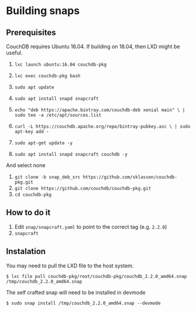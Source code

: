# Building snaps

## Prerequisites

CouchDB requires Ubuntu 16.04. If building on 18.04, then LXD might be useful.

1. `lxc launch ubuntu:16.04 couchdb-pkg`
1. `lxc exec couchdb-pkg bash`

1. `sudo apt update`
1. `sudo apt install snapd snapcraft`

1. `echo "deb https://apache.bintray.com/couchdb-deb xenial main" \ | sudo tee -a /etc/apt/sources.list`
1. `curl -L https://couchdb.apache.org/repo/bintray-pubkey.asc \ | sudo apt-key add -`

1. `sudo apt-get update -y`
1. `sudo apt install snapd snapcraft couchdb -y`

And select none

1. `git clone -b snap_deb_src https://github.com/sklassen/couchdb-pkg.git`
1. `git clone https://github.com/couchdb/couchdb-pkg.git`
1. `cd couchdb-pkg`

## How to do it

1. Edit `snap/snapcraft.yaml` to point to the correct tag (e.g. `2.2.0`)
1. `snapcraft`

## Instalation

You may need to pull the LXD file to the host system.

    $ lxc file pull couchdb-pkg/root/couchdb-pkg/couchdb_2.2.0_amd64.snap /tmp/couchdb_2.2.0_amd64.snap

The self crafted snap will need to be installed in devmode

    $ sudo snap install /tmp/couchdb_2.2.0_amd64.snap --devmode



